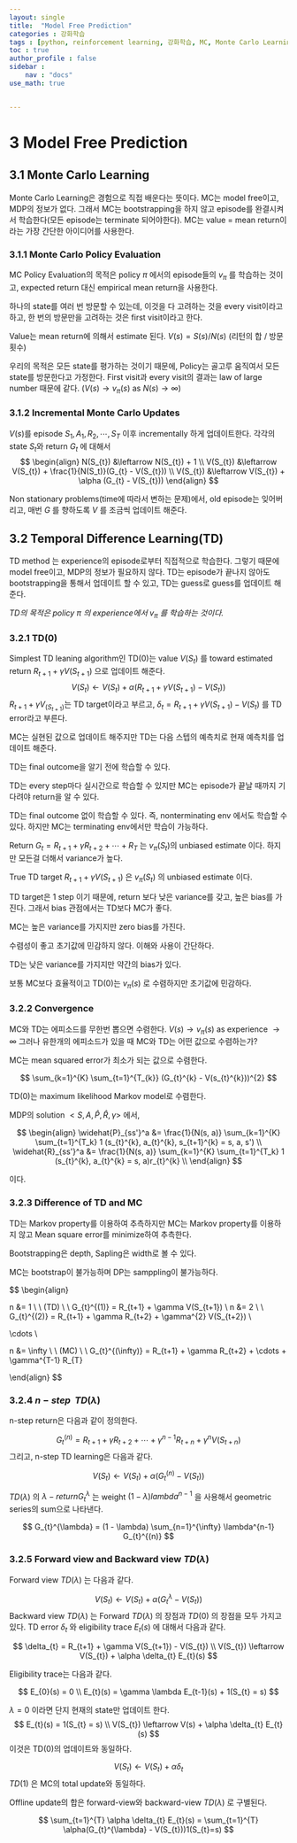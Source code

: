 ```yaml
---
layout: single
title:  "Model Free Prediction"
categories : 강화학습
tags : [python, reinforcement learning, 강화학습, MC, Monte Carlo Learning, TD, Temporal Difference Learning]
toc : true
author_profile : false
sidebar : 
    nav : "docs"
use_math: true


---
```




# **3**   **Model Free Prediction**

## **3.1**   **Monte Carlo Learning**

Monte Carlo Learning은 경험으로 직접 배운다는 뜻이다. MC는 model free이고, MDP의 정보가 없다. 그래서 MC는 bootstrapping을 하지 않고 episode를 완결시켜서 학습한다(모든 episode는 terminate 되어야한다). MC는 value = mean return이라는 가장 간단한 아이디어를 사용한다.

 

### **3.1.1** **Monte Carlo Policy Evaluation**

MC Policy Evaluation의 목적은 policy $\pi$ 에서의 episode들의 $v_{\pi}$ 를 학습하는 것이고, expected return 대신 empirical mean return을 사용한다.

하나의 state를 여러 번 방문할 수 있는데, 이것을 다 고려하는 것을 every visit이라고 하고, 한 번의 방문만을 고려하는 것은 first visit이라고 한다.

Value는 mean return에 의해서 estimate 된다. $V(s) = S(s) / N(s)$ (리턴의 합 / 방문횟수)

우리의 목적은 모든 state를 평가하는 것이기 때문에, Policy는 골고루 움직여서 모든 state를 방문한다고 가정한다. First visit과 every visit의 결과는 law of large number 때문에 같다. ($V(s) \rightarrow v_{\pi}(s)$ as $N(s) \rightarrow \infty$)

 

### **3.1.2** **Incremental Monte Carlo Updates**

$V(s)$를 episode $S_{1}, A_{1}, R_{2}, \cdots, S_{T}$ 이후 incrementally 하게 업데이트한다. 각각의 state $S_{t}$와 return $G_{t}$ 에 대해서
$$
\begin{align}
N(S_{t}) &\leftarrow N(S_{t}) + 1 \\
V(S_{t}) &\leftarrow V(S_{t}) + \frac{1}{N(S_t)}(G_{t} - V(S_{t})) \\
V(S_{t}) &\leftarrow V(S_{t}) + \alpha (G_{t} - V(S_{t}))
\end{align}
$$


Non stationary problems(time에 따라서 변하는 문제)에서, old episode는 잊어버리고, 매번 $G$ 를 향하도록 $V$ 를 조금씩 업데이트 해준다.

 

## **3.2**   **Temporal Difference Learning(TD)**

TD method 는 experience의 episode로부터 직접적으로 학습한다. 그렇기 때문에 model free이고, MDP의 정보가 필요하지 않다. TD는 episode가 끝나지 않아도 bootstrapping을 통해서 업데이트 할 수 있고, TD는 guess로 guess를 업데이트 해준다.

*TD의 목적은 policy* $\pi$ *의* *experience에서* $v_{\pi}$ *를 학습하는 것이다.*

 

### **3.2.1** **TD(0)**

Simplest TD leaning algorithm인 TD(0)는 value $V(S_{t})$ 를 toward estimated return $R_{t+1} + \gamma V(S_{t+1})$ 으로 업데이트 해준다.
$$
V(S_{t}) \leftarrow V(S_{t}) + \alpha (R_{t+1} + \gamma V(S_{t+1}) - V(S_{t}))
$$
$R_{t+1} + \gamma V_(S_{t+1})$는 TD target이라고 부르고, $\delta_{t} = R_{t+1} + \gamma V(S_{t+1}) - V(S_{t})$ 를 TD error라고 부른다.

MC는 실현된 값으로 업데이트 해주지만 TD는 다음 스텝의 예측치로 현재 예측치를 업데이트 해준다.

TD는 final outcome을 알기 전에 학습할 수 있다.

TD는 every step마다 실시간으로 학습할 수 있지만 MC는 episode가 끝날 때까지 기다려야 return을 알 수 있다.

TD는 final outcome 없이 학습할 수 있다. 즉, nonterminating env 에서도 학습할 수 있다. 하지만 MC는 terminating env에서만 학습이 가능하다.

Return $G_{t} = R_{t+1} + \gamma R_{t+2} + \cdots + R_{T}$ 는 $v_{\pi}(S_{t})$의 unbiased estimate 이다. 하지만 모든걸 더해서 variance가 높다.

True TD target $R_{t+1} + \gamma V(S_{t+1})$ 은 $v_{\pi}(S_{t})$ 의 unbiased estimate 이다.

TD target은 1 step 이기 때문에, return 보다 낮은 variance를 갖고, 높은 bias를 가진다. 그래서 bias 관점에서는 TD보다 MC가 좋다.

MC는 높은 variance를 가지지만 zero bias를 가진다.

수렴성이 좋고 초기값에 민감하지 않다. 이해와 사용이 간단하다.

TD는 낮은 variance를 가지지만 약간의 bias가 있다.

보통 MC보다 효율적이고 TD(0)는 $v_{\pi}(s)$ 로 수렴하지만 초기값에 민감하다.

 

### **3.2.2** **Convergence**

MC와 TD는 에피소드를 무한번 뽑으면 수렴한다. $V(s) \rightarrow v_{\pi}(s)$ as experience $\rightarrow \infty$ 그러나 유한개의 에피소드가 있을 때 MC와 TD는 어떤 값으로 수렴하는가?

MC는 mean squared error가 최소가 되는 값으로 수렴한다.

$$
\sum_{k=1}^{K} \sum_{t=1}^{T_{k}} (G_{t}^{k} - V(s_{t}^{k}))^{2}
$$


TD(0)는 maximum likelihood Markov model로 수렴한다.

MDP의 solution $<S, A, \widehat{P}, \widehat{R}, \gamma>$ 에서, 

$$
\begin{align}
\widehat{P}_{ss'}^a &= \frac{1}{N(s, a)} \sum_{k=1}^{K} \sum_{t=1}^{T_k} 1 (s_{t}^{k}, a_{t}^{k}, s_{t+1}^{k} = s, a, s') \\
\widehat{R}_{ss'}^a &= \frac{1}{N(s, a)} \sum_{k=1}^{K} \sum_{t=1}^{T_k} 1 (s_{t}^{k}, a_{t}^{k} = s, a)r_{t}^{k} \\
\end{align}
$$


이다.

### **3.2.3** **Difference of TD and MC**

TD는 Markov property를 이용하여 추측하지만 MC는 Markov property를 이용하지 않고 Mean square error를 minimize하여 추측한다.

Bootstrapping은 depth, Sapling은 width로 볼 수 있다.

MC는 bootstrap이 불가능하며 DP는 samppling이 불가능하다.

$$
\begin{align}

n &= 1 \ \ (TD) \ \ G_{t}^{(1)} = R_{t+1} + \gamma V(S_{t+1}) \\
n &= 2 \ \ G_{t}^{(2)} = R_{t+1} + \gamma R_{t+2} + \gamma^{2} V(S_{t+2}) \\

\cdots \\

n &= \infty \ \ (MC) \ \ G_{t}^{(\infty)} = R_{t+1} + \gamma R_{t+2} + \cdots + \gamma^{T-1} R_{T}

\end{align}
$$
 

### **3.2.4** $n-step \ \ TD(\lambda)$

n-step return은 다음과 같이 정의한다.

$$
G_{t}^{(n)} = R_{t+1} + \gamma R_{t+2} + \cdots + \gamma^{n-1} R_{t+n} + \gamma^{n} V(S_{t+n})
$$
그리고, n-step TD learning은 다음과 같다.

$$
V(S_{t}) \leftarrow V(S_{t}) + \alpha(G_{t}^{(n)} - V(S_{t}))
$$


$TD(\lambda)$ 의 $\lambda - return G_{t}^{\lambda}$ 는 weight $(1-\lambda) lambda^{n-1}$ 을 사용해서 geometric series의 sum으로 나타낸다.

$$
G_{t}^{\lambda} = (1 - \lambda) \sum_{n=1}^{\infty} \lambda^{n-1} G_{t}^{(n)}
$$
 

### **3.2.5** **Forward view and Backward view** $TD(\lambda)$

Forward view $TD(\lambda)$ 는 다음과 같다.

$$
V(S_{t}) \leftarrow V(S_{t}) + \alpha (G_{t}^{\lambda} - V(S_{t}))
$$
Backward view $TD(\lambda)$ 는 Forward $TD(\lambda)$ 의 장점과 $TD(0)$ 의 장점을 모두 가지고 있다. TD error $\delta_{t}$ 와 eligibility trace $E_{t}(s)$ 에 대해서 다음과 같다.

$$
\delta_{t} = R_{t+1} + \gamma V(S_{t+1}) - V(S_{t}) \\
V(S_{t}) \leftarrow V(S_{t}) + \alpha \delta_{t} E_{t}(s)
$$


Eligibility trace는 다음과 같다.

$$
E_{0}(s) = 0 \\
E_{t}(s) = \gamma \lambda E_{t-1}(s) + 1(S_{t} = s)
$$


$\lambda = 0$ 이라면 단지 현재의 state만 업데이트 한다.
$$
E_{t}(s) = 1(S_{t} = s) \\ 
V(S_{t}) \leftarrow V(s) + \alpha \delta_{t} E_{t}(s)
$$
이것은 TD(0)의 업데이트와 동일하다.

$$
V(S_{t}) \leftarrow V(S_{t}) + \alpha \delta_{t}
$$
$TD(1)$ 은 MC의 total update와 동일하다.

Offline update의 합은 forward-view와 backward-view $TD(\lambda)$ 로 구별된다.

$$
\sum_{t=1}^{T} \alpha \delta_{t} E_{t}(s) = \sum_{t=1}^{T} \alpha(G_{t}^{\lambda} - V(S_{t}))1(S_{t}=s)
$$










